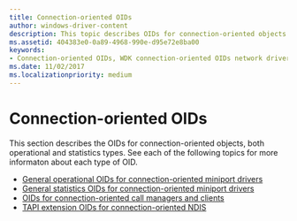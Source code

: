 ```yaml
---
title: Connection-oriented OIDs
author: windows-driver-content
description: This topic describes OIDs for connection-oriented objects.
ms.assetid: 404383e0-0a89-4968-990e-d95e72e8ba00
keywords:
- Connection-oriented OIDs, WDK connection-oriented OIDs network drivers
ms.date: 11/02/2017
ms.localizationpriority: medium
---
```


# Connection-oriented OIDs

This section describes the OIDs for connection-oriented objects, both operational and statistics types. See each of the following topics for more informaton about each type of OID.

- [General operational OIDs for connection-oriented miniport drivers](general-operational-oids-for-connection-oriented-miniport-drivers.md)
- [General statistics OIDs for connection-oriented miniport drivers](general-statistics-oids-for-connection-oriented-miniport-drivers.md)
- [OIDs for connection-oriented call managers and clients](oids-for-connection-oriented-call-managers-and-clients.md)
- [TAPI extension OIDs for connection-oriented NDIS](tapi-extension-oids-for-connection-oriented-ndis.md)

